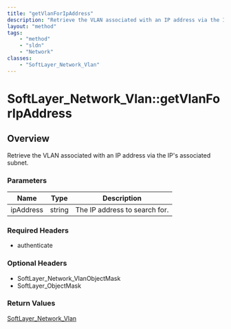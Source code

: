 ```yaml
---
title: "getVlanForIpAddress"
description: "Retrieve the VLAN associated with an IP address via the IP's associated subnet."
layout: "method"
tags:
    - "method"
    - "sldn"
    - "Network"
classes:
    - "SoftLayer_Network_Vlan"
---
```

# SoftLayer_Network_Vlan::getVlanForIpAddress
## Overview 
Retrieve the VLAN associated with an IP address via the IP's associated subnet. 

### Parameters 
|Name | Type | Description |
| --- | --- | --- |
|ipAddress| string| The IP address to search for.|


### Required Headers
* authenticate

### Optional Headers
* SoftLayer_Network_VlanObjectMask
* SoftLayer_ObjectMask

### Return Values
<a href='/reference/datatypes/SoftLayer_Network_Vlan'>SoftLayer_Network_Vlan </a>
